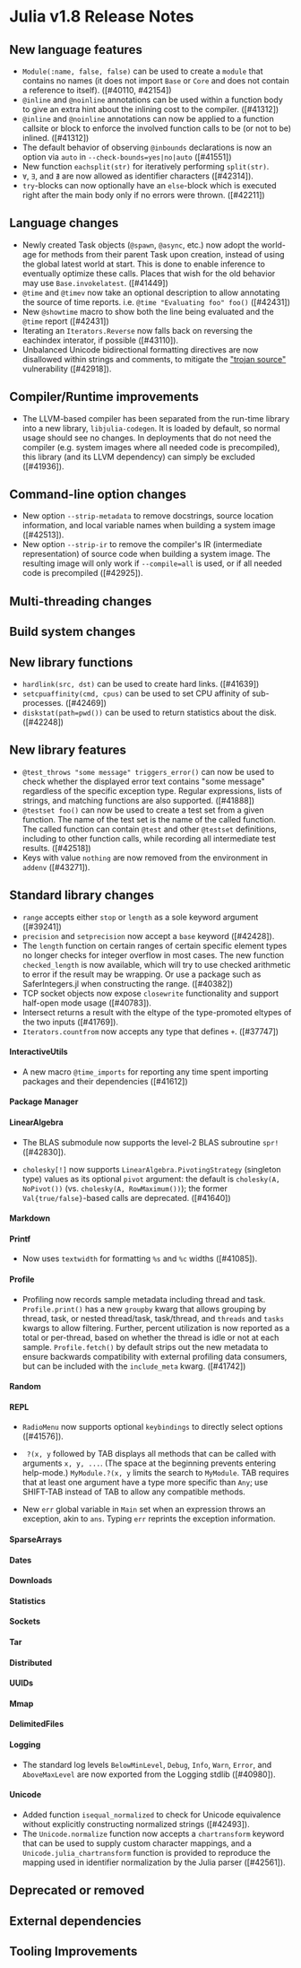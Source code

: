 Julia v1.8 Release Notes
========================


New language features
---------------------

* `Module(:name, false, false)` can be used to create a `module` that contains no names (it does not import `Base` or `Core` and does not contain a reference to itself). ([#40110, #42154])
* `@inline` and `@noinline` annotations can be used within a function body to give an extra
  hint about the inlining cost to the compiler. ([#41312])
* `@inline` and `@noinline` annotations can now be applied to a function callsite or block
  to enforce the involved function calls to be (or not to be) inlined. ([#41312])
* The default behavior of observing `@inbounds` declarations is now an option via `auto` in `--check-bounds=yes|no|auto` ([#41551])
* New function `eachsplit(str)` for iteratively performing `split(str)`.
* `∀`, `∃`, and `∄` are now allowed as identifier characters ([#42314]).
* `try`-blocks can now optionally have an `else`-block which is executed right after the main body only if
  no errors were thrown. ([#42211])

Language changes
----------------

* Newly created Task objects (`@spawn`, `@async`, etc.) now adopt the world-age for methods from their parent
  Task upon creation, instead of using the global latest world at start. This is done to enable inference to
  eventually optimize these calls. Places that wish for the old behavior may use `Base.invokelatest`. ([#41449])
* `@time` and `@timev` now take an optional description to allow annotating the source of time reports.
  i.e. `@time "Evaluating foo" foo()` ([#42431])
* New `@showtime` macro to show both the line being evaluated and the `@time` report ([#42431])
* Iterating an `Iterators.Reverse` now falls back on reversing the eachindex interator, if possible ([#43110]).
* Unbalanced Unicode bidirectional formatting directives are now disallowed within strings and comments,
  to mitigate the ["trojan source"](https://www.trojansource.codes) vulnerability ([#42918]).

Compiler/Runtime improvements
-----------------------------

* The LLVM-based compiler has been separated from the run-time library into a new library,
  `libjulia-codegen`. It is loaded by default, so normal usage should see no changes.
  In deployments that do not need the compiler (e.g. system images where all needed code
  is precompiled), this library (and its LLVM dependency) can simply be excluded ([#41936]).

Command-line option changes
---------------------------

* New option `--strip-metadata` to remove docstrings, source location information, and local
  variable names when building a system image ([#42513]).
* New option `--strip-ir` to remove the compiler's IR (intermediate representation) of source
  code when building a system image. The resulting image will only work if `--compile=all` is
  used, or if all needed code is precompiled ([#42925]).

Multi-threading changes
-----------------------


Build system changes
--------------------


New library functions
---------------------

* `hardlink(src, dst)` can be used to create hard links. ([#41639])
* `setcpuaffinity(cmd, cpus)` can be used to set CPU affinity of sub-processes. ([#42469])
* `diskstat(path=pwd())` can be used to return statistics about the disk. ([#42248])

New library features
--------------------

* `@test_throws "some message" triggers_error()` can now be used to check whether the displayed error text
  contains "some message" regardless of the specific exception type.
  Regular expressions, lists of strings, and matching functions are also supported. ([#41888])
* `@testset foo()` can now be used to create a test set from a given function. The name of the test set
  is the name of the called function. The called function can contain `@test` and other `@testset`
  definitions, including to other function calls, while recording all intermediate test results. ([#42518])
* Keys with value `nothing` are now removed from the environment in `addenv` ([#43271]).

Standard library changes
------------------------

* `range` accepts either `stop` or `length` as a sole keyword argument ([#39241])
* `precision` and `setprecision` now accept a `base` keyword ([#42428]).
* The `length` function on certain ranges of certain specific element types no longer checks for integer
  overflow in most cases. The new function `checked_length` is now available, which will try to use checked
  arithmetic to error if the result may be wrapping. Or use a package such as SaferIntegers.jl when
  constructing the range. ([#40382])
* TCP socket objects now expose `closewrite` functionality and support half-open mode usage ([#40783]).
* Intersect returns a result with the eltype of the type-promoted eltypes of the two inputs ([#41769]).
* `Iterators.countfrom` now accepts any type that defines `+`. ([#37747])

#### InteractiveUtils
* A new macro `@time_imports` for reporting any time spent importing packages and their dependencies ([#41612])

#### Package Manager

#### LinearAlgebra
* The BLAS submodule now supports the level-2 BLAS subroutine `spr!` ([#42830]).

* `cholesky[!]` now supports `LinearAlgebra.PivotingStrategy` (singleton type) values
  as its optional `pivot` argument: the default is `cholesky(A, NoPivot())` (vs.
  `cholesky(A, RowMaximum())`); the former `Val{true/false}`-based calls are deprecated. ([#41640])

#### Markdown

#### Printf
* Now uses `textwidth` for formatting `%s` and `%c` widths ([#41085]).

#### Profile
* Profiling now records sample metadata including thread and task. `Profile.print()` has a new `groupby` kwarg that allows
  grouping by thread, task, or nested thread/task, task/thread, and `threads` and `tasks` kwargs to allow filtering.
  Further, percent utilization is now reported as a total or per-thread, based on whether the thread is idle or not at
  each sample. `Profile.fetch()` by default strips out the new metadata to ensure backwards compatibility with external
  profiling data consumers, but can be included with the `include_meta` kwarg. ([#41742])

#### Random

#### REPL
* `RadioMenu` now supports optional `keybindings` to directly select options ([#41576]).
* ` ?(x, y` followed by TAB displays all methods that can be called
  with arguments `x, y, ...`. (The space at the beginning prevents entering help-mode.)
  `MyModule.?(x, y` limits the search to `MyModule`. TAB requires that at least one
  argument have a type more specific than `Any`; use SHIFT-TAB instead of TAB
  to allow any compatible methods.

* New `err` global variable in `Main` set when an expression throws an exception, akin to `ans`. Typing `err` reprints
  the exception information.

#### SparseArrays

#### Dates

#### Downloads

#### Statistics

#### Sockets

#### Tar

#### Distributed

#### UUIDs

#### Mmap

#### DelimitedFiles

#### Logging
* The standard log levels `BelowMinLevel`, `Debug`, `Info`, `Warn`, `Error`,
  and `AboveMaxLevel` are now exported from the Logging stdlib ([#40980]).

#### Unicode
* Added function `isequal_normalized` to check for Unicode equivalence without
  explicitly constructing normalized strings ([#42493]).
* The `Unicode.normalize` function now accepts a `chartransform` keyword that can
  be used to supply custom character mappings, and a `Unicode.julia_chartransform`
  function is provided to reproduce the mapping used in identifier normalization
  by the Julia parser ([#42561]).


Deprecated or removed
---------------------


External dependencies
---------------------


Tooling Improvements
---------------------


<!--- generated by NEWS-update.jl: -->
